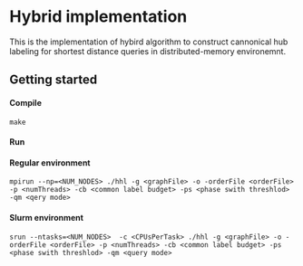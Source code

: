 # Hybrid implementation #
This is the implementation of hybird algorithm to construct cannonical hub labeling for shortest distance queries in distributed-memory environemnt. 
## Getting started ##

#### Compile ####
```
make
```
#### Run ####
#### Regular environment ####
```
mpirun --np=<NUM_NODES> ./hhl -g <graphFile> -o -orderFile <orderFile> -p <numThreads> -cb <common label budget> -ps <phase swith threshlod> -qm <qery mode>
```
#### Slurm environment ####
```
srun --ntasks=<NUM_NODES>  -c <CPUsPerTask> ./hhl -g <graphFile> -o -orderFile <orderFile> -p <numThreads> -cb <common label budget> -ps <phase swith threshlod> -qm <query mode>
```

